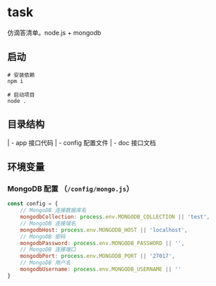 # task
仿滴答清单。node.js + mongodb

## 启动

```
# 安装依赖
npm i 

# 启动项目
node .
```

## 目录结构

| - app 接口代码
| - config 配置文件
| - doc 接口文档

## 环境变量

### MongoDB 配置 （`/config/mongo.js`）

``` js
const config = {
    // MongoDB 连接数据库名
    mongodbCollection: process.env.MONGODB_COLLECTION || 'test',
    // MongoDB 连接域名
    mongodbHost: process.env.MONGODB_HOST || 'localhost',
    // MongoDB 密码
    mongodbPassword: process.env.MONGODB_PASSWORD || '',
    // MongoDB 连接端口
    mongodbPort: process.env.MONGODB_PORT || '27017',
    // MongoDB 用户名
    mongodbUsername: process.env.MONGODB_USERNAME || ''
}
```